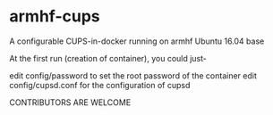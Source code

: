 # armhf-cups
A configurable CUPS-in-docker running on armhf Ubuntu 16.04 base

At the first run (creation of container), you could just-

edit config/password to set the root password of the container 
edit config/cupsd.conf for the configuration of cupsd

CONTRIBUTORS ARE WELCOME
